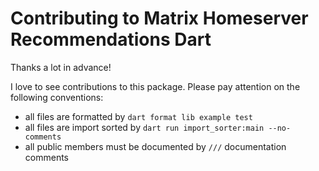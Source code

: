 # Contributing to Matrix Homeserver Recommendations Dart

Thanks a lot in advance!

I love to see contributions to this package. Please pay attention on the following conventions:

- all files are formatted by `dart format lib example test`
- all files are import sorted by `dart run import_sorter:main --no-comments`
- all public members must be documented by `///` documentation comments